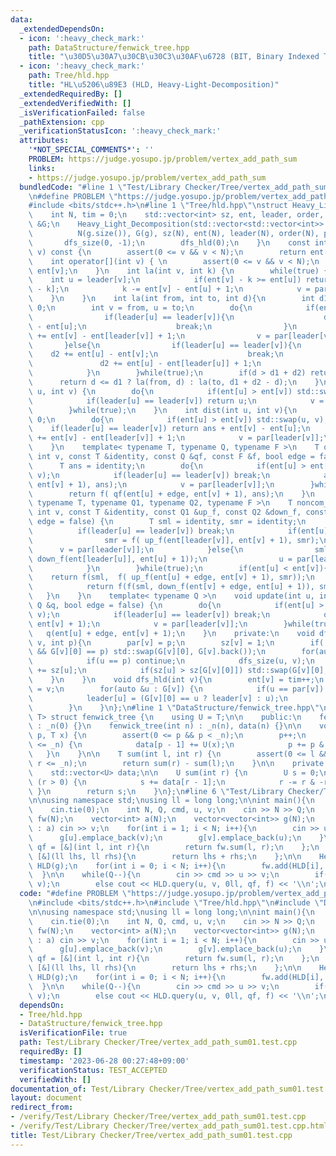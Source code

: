 ```yaml
---
data:
  _extendedDependsOn:
  - icon: ':heavy_check_mark:'
    path: DataStructure/fenwick_tree.hpp
    title: "\u30D5\u30A7\u30CB\u30C3\u30AF\u6728 (BIT, Binary Indexed Tree)"
  - icon: ':heavy_check_mark:'
    path: Tree/hld.hpp
    title: "HL\u5206\u89E3 (HLD, Heavy-Light-Decomposition)"
  _extendedRequiredBy: []
  _extendedVerifiedWith: []
  _isVerificationFailed: false
  _pathExtension: cpp
  _verificationStatusIcon: ':heavy_check_mark:'
  attributes:
    '*NOT_SPECIAL_COMMENTS*': ''
    PROBLEM: https://judge.yosupo.jp/problem/vertex_add_path_sum
    links:
    - https://judge.yosupo.jp/problem/vertex_add_path_sum
  bundledCode: "#line 1 \"Test/Library Checker/Tree/vertex_add_path_sum01.test.cpp\"\
    \n#define PROBLEM \"https://judge.yosupo.jp/problem/vertex_add_path_sum\"\n\n\
    #include <bits/stdc++.h>\n#line 1 \"Tree/hld.hpp\"\nstruct Heavy_Light_Decomposition{\n\
    \    int N, tim = 0;\n    std::vector<int> sz, ent, leader, order, par;\n    std::vector<std::vector<int>>\
    \ &G;\n    Heavy_Light_Decomposition(std::vector<std::vector<int>> &g) : \n  \
    \          N(g.size()), G(g), sz(N), ent(N), leader(N), order(N), par(N) {\n \
    \       dfs_size(0, -1);\n        dfs_hld(0);\n    }\n    const int operator[](int\
    \ v) const {\n        assert(0 <= v && v < N);\n        return ent[v];\n    }\n\
    \    int operator[](int v) { \n        assert(0 <= v && v < N);\n        return\
    \ ent[v];\n    }\n    int la(int v, int k) {\n        while(true) {\n        \
    \    int u = leader[v];\n            if(ent[v] - k >= ent[u]) return order[ent[v]\
    \ - k];\n            k -= ent[v] - ent[u] + 1;\n            v = par[u];\n    \
    \    }\n    }\n    int la(int from, int to, int d){\n        int d1 = 0, d2 =\
    \ 0;\n        int v = from, u = to;\n        do{\n            if(ent[u] < ent[v]){\n\
    \                if(leader[u] == leader[v]){\n                    d1 += ent[v]\
    \ - ent[u];\n                    break;\n                }\n                d1\
    \ += ent[v] - ent[leader[v]] + 1;\n                v = par[leader[v]];\n     \
    \       }else{\n                if(leader[u] == leader[v]){\n                \
    \    d2 += ent[u] - ent[v];\n                    break;\n                }\n \
    \               d2 += ent[u] - ent[leader[u]] + 1;\n                u = par[leader[u]];\n\
    \            }\n        }while(true);\n        if(d > d1 + d2) return -1;\n  \
    \      return d <= d1 ? la(from, d) : la(to, d1 + d2 - d);\n    }\n    int lca(int\
    \ u, int v) {\n        do{\n            if(ent[u] > ent[v]) std::swap(u, v);\n\
    \            if(leader[u] == leader[v]) return u;\n            v = par[leader[v]];\n\
    \        }while(true);\n    }\n    int dist(int u, int v){\n        int ans =\
    \ 0;\n        do{\n            if(ent[u] > ent[v]) std::swap(u, v);\n        \
    \    if(leader[u] == leader[v]) return ans + ent[v] - ent[u];\n            ans\
    \ += ent[v] - ent[leader[v]] + 1;\n            v = par[leader[v]];\n        }while(true);\n\
    \    }\n    template< typename T, typename Q, typename F >\n    T query(int u,\
    \ int v, const T &identity, const Q &qf, const F &f, bool edge = false) {\n  \
    \      T ans = identity;\n        do{\n            if(ent[u] > ent[v]) std::swap(u,\
    \ v);\n            if(leader[u] == leader[v]) break;\n            ans = f( qf(ent[leader[v]],\
    \ ent[v] + 1), ans);\n            v = par[leader[v]];\n        }while(true);\n\
    \        return f( qf(ent[u] + edge, ent[v] + 1), ans);\n    }\n    template<\
    \ typename T, typename Q1, typename Q2, typename F >\n    T noncom_query(int u,\
    \ int v, const T &identity, const Q1 &up_f, const Q2 &down_f, const F &f, bool\
    \ edge = false) {\n        T sml = identity, smr = identity;\n        do{\n  \
    \          if(leader[u] == leader[v]) break;\n            if(ent[u] < ent[v]){\n\
    \                smr = f( up_f(ent[leader[v]], ent[v] + 1), smr);\n          \
    \      v = par[leader[v]];\n            }else{\n                sml = f( sml,\
    \ down_f(ent[leader[u]], ent[u] + 1));\n                u = par[leader[u]];\n\
    \            }\n        }while(true);\n        if(ent[u] < ent[v]){\n        \
    \    return f(sml,  f( up_f(ent[u] + edge, ent[v] + 1), smr));\n        }else{\n\
    \            return f(f(sml, down_f(ent[v] + edge, ent[u] + 1)), smr);\n     \
    \   }\n    }\n    template< typename Q >\n    void update(int u, int v, const\
    \ Q &q, bool edge = false) {\n        do{\n            if(ent[u] > ent[v]) std::swap(u,\
    \ v);\n            if(leader[u] == leader[v]) break;\n            q(ent[leader[v]],\
    \ ent[v] + 1);\n            v = par[leader[v]];\n        }while(true);\n     \
    \   q(ent[u] + edge, ent[v] + 1);\n    }\n    private:\n    void dfs_size(int\
    \ v, int p){\n        par[v] = p;\n        sz[v] = 1;\n        if(!G[v].empty()\
    \ && G[v][0] == p) std::swap(G[v][0], G[v].back());\n        for(auto &u : G[v]){\n\
    \            if(u == p) continue;\n            dfs_size(u, v);\n            sz[v]\
    \ += sz[u];\n            if(sz[u] > sz[G[v][0]]) std::swap(G[v][0], u);\n    \
    \    }\n    }\n    void dfs_hld(int v){\n        ent[v] = tim++;\n        order[ent[v]]\
    \ = v;\n        for(auto &u : G[v]) {\n            if(u == par[v]) continue;\n\
    \            leader[u] = (G[v][0] == u ? leader[v] : u);\n            dfs_hld(u);\n\
    \        }\n    }\n};\n#line 1 \"DataStructure/fenwick_tree.hpp\"\ntemplate <class\
    \ T> struct fenwick_tree {\n    using U = T;\n\n    public:\n    fenwick_tree()\
    \ : _n(0) {}\n    fenwick_tree(int n) : _n(n), data(n) {}\n\n    void add(int\
    \ p, T x) {\n        assert(0 <= p && p < _n);\n        p++;\n        while (p\
    \ <= _n) {\n            data[p - 1] += U(x);\n            p += p & -p;\n     \
    \   }\n    }\n\n    T sum(int l, int r) {\n        assert(0 <= l && l <= r &&\
    \ r <= _n);\n        return sum(r) - sum(l);\n    }\n\n    private:\n    int _n;\n\
    \    std::vector<U> data;\n\n    U sum(int r) {\n        U s = 0;\n        while\
    \ (r > 0) {\n            s += data[r - 1];\n            r -= r & -r;\n       \
    \ }\n        return s;\n    }\n};\n#line 6 \"Test/Library Checker/Tree/vertex_add_path_sum01.test.cpp\"\
    \n\nusing namespace std;\nusing ll = long long;\n\nint main(){\n    ios::sync_with_stdio(false);\n\
    \    cin.tie(0);\n    int N, Q, cmd, u, v;\n    cin >> N >> Q;\n    fenwick_tree<ll>\
    \ fw(N);\n    vector<int> a(N);\n    vector<vector<int>> g(N);\n    for(auto &&v\
    \ : a) cin >> v;\n    for(int i = 1; i < N; i++){\n        cin >> u >> v;\n  \
    \      g[u].emplace_back(v);\n        g[v].emplace_back(u);\n    }\n\n    auto\
    \ qf = [&](int l, int r){\n        return fw.sum(l, r);\n    };\n    auto f =\
    \ [&](ll lhs, ll rhs){\n        return lhs + rhs;\n    };\n\n    Heavy_Light_Decomposition\
    \ HLD(g);\n    for(int i = 0; i < N; i++){\n        fw.add(HLD[i], a[i]);\n  \
    \  }\n\n    while(Q--){\n        cin >> cmd >> u >> v;\n        if(cmd == 0) fw.add(HLD[u],\
    \ v);\n        else cout << HLD.query(u, v, 0ll, qf, f) << '\\n';\n    }\n}\n"
  code: "#define PROBLEM \"https://judge.yosupo.jp/problem/vertex_add_path_sum\"\n\
    \n#include <bits/stdc++.h>\n#include \"Tree/hld.hpp\"\n#include \"DataStructure/fenwick_tree.hpp\"\
    \n\nusing namespace std;\nusing ll = long long;\n\nint main(){\n    ios::sync_with_stdio(false);\n\
    \    cin.tie(0);\n    int N, Q, cmd, u, v;\n    cin >> N >> Q;\n    fenwick_tree<ll>\
    \ fw(N);\n    vector<int> a(N);\n    vector<vector<int>> g(N);\n    for(auto &&v\
    \ : a) cin >> v;\n    for(int i = 1; i < N; i++){\n        cin >> u >> v;\n  \
    \      g[u].emplace_back(v);\n        g[v].emplace_back(u);\n    }\n\n    auto\
    \ qf = [&](int l, int r){\n        return fw.sum(l, r);\n    };\n    auto f =\
    \ [&](ll lhs, ll rhs){\n        return lhs + rhs;\n    };\n\n    Heavy_Light_Decomposition\
    \ HLD(g);\n    for(int i = 0; i < N; i++){\n        fw.add(HLD[i], a[i]);\n  \
    \  }\n\n    while(Q--){\n        cin >> cmd >> u >> v;\n        if(cmd == 0) fw.add(HLD[u],\
    \ v);\n        else cout << HLD.query(u, v, 0ll, qf, f) << '\\n';\n    }\n}\n"
  dependsOn:
  - Tree/hld.hpp
  - DataStructure/fenwick_tree.hpp
  isVerificationFile: true
  path: Test/Library Checker/Tree/vertex_add_path_sum01.test.cpp
  requiredBy: []
  timestamp: '2023-06-28 00:27:48+09:00'
  verificationStatus: TEST_ACCEPTED
  verifiedWith: []
documentation_of: Test/Library Checker/Tree/vertex_add_path_sum01.test.cpp
layout: document
redirect_from:
- /verify/Test/Library Checker/Tree/vertex_add_path_sum01.test.cpp
- /verify/Test/Library Checker/Tree/vertex_add_path_sum01.test.cpp.html
title: Test/Library Checker/Tree/vertex_add_path_sum01.test.cpp
---
```

